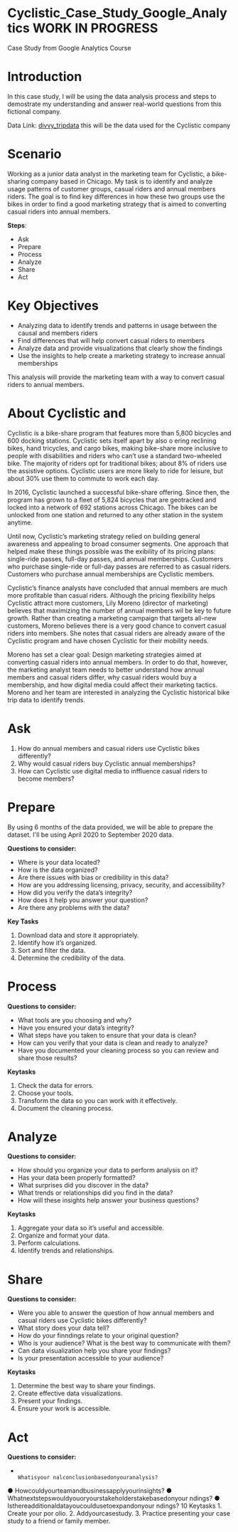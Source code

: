 # Cyclistic_Case_Study_Google_Analytics WORK IN PROGRESS
Case Study from Google Analytics Course 

# Introduction
In this case study, I will be using the data analysis process and steps to demostrate my understanding and answer real-world questions from this fictional company.

Data Link: [divvy_tripdata](https://divvy-tripdata.s3.amazonaws.com/index.html) this will be the data used for the Cyclistic company

# Scenario
Working as a junior data analyst in the marketing team for Cyclistic, a bike-sharing company based in Chicago. 
My task is to identify and analyze usage patterns of customer groups, casual riders and annual members riders. 
The goal is to find key differences in how these two groups use the bikes in order to find a good marketing strategy
that is aimed to converting casual riders into annual members. 

__Steps__:
* Ask
* Prepare
* Process
* Analyze
* Share
* Act

# Key Objectives
* Analyzing data to identify trends and patterns in usage between the causal and members riders
* Find differences that will help convert casual riders to members
* Analyze data and provide visualizations that clearly show the findings
* Use the insights to help create a marketing strategy to increase annual memberships

This analysis will provide the marketing team with a way to convert casual riders to annual members.

# About Cyclistic and 
Cyclistic is a bike-share program that features more than 5,800 bicycles and 600 docking stations. Cyclistic sets itself apart
by also o ering reclining bikes, hand tricycles, and cargo bikes, making bike-share more inclusive to people with disabilities
and riders who can’t use a standard two-wheeled bike. The majority of riders opt for traditional bikes; about 8% of riders use
the assistive options. Cyclistic users are more likely to ride for leisure, but about 30% use them to commute to work each
day.

In 2016, Cyclistic launched a successful bike-share offering. Since then, the program has grown to a fleet of 5,824 bicycles that are
geotracked and locked into a network of 692 stations across Chicago. The bikes can be unlocked from one station and returned to
any other station in the system anytime.

Until now, Cyclistic’s marketing strategy relied on building general awareness and appealing to broad consumer segments. One
approach that helped make these things possible was the exibility of its pricing plans: single-ride passes, full-day passes, and
annual memberships. Customers who purchase single-ride or full-day passes are referred to as casual riders. Customers who
purchase annual memberships are Cyclistic members.

Cyclistic’s finance analysts have concluded that annual members are much more profitable than casual riders. Although the pricing
flexibility helps Cyclistic attract more customers, Lily Moreno (director of marketing) believes that maximizing the number of annual 
members wil be key to future growth. Rather than creating a marketing campaign that targets all-new customers, Moreno believes there 
is a very good chance to convert casual riders into members. She notes that casual riders are already aware of the Cyclistic program and have
chosen Cyclistic for their mobility needs.

Moreno has set a clear goal: Design marketing strategies aimed at converting casual riders into annual members. In order to do
that, however, the marketing analyst team needs to better understand how annual members and casual riders differ, why casual
riders would buy a membership, and how digital media could affect their marketing tactics. Moreno and her team are interested in
analyzing the Cyclistic historical bike trip data to identify trends.

# Ask
1. How do annual members and casual riders use Cyclistic bikes differently?
2. Why would casual riders buy Cyclistic annual memberships?
3. How can Cyclistic use digital media to inffluence casual riders to become members?

# Prepare
By using 6 months of the data provided, we will be able to prepare the dataset.
I'll be using April 2020 to September 2020 data.

__Questions to consider:__
* Where is your data located?
* How is the data organized?
* Are there issues with bias or credibility in this data?
* How are you addressing licensing, privacy, security, and accessibility?
* How did you verify the data’s integrity?
* How does it help you answer your question?
* Are there any problems with the data?

__Key Tasks__
1. Download data and store it appropriately.
2. Identify how it’s organized.
3. Sort and filter the data.
4. Determine the credibility of the data.
   
# Process
__Questions to consider:__
* What tools are you choosing and why?
* Have you ensured your data’s integrity?
* What steps have you taken to ensure that your data is clean?
* How can you verify that your data is clean and ready to analyze?
* Have you documented your cleaning process so you can review and share those results?

__Keytasks__
1. Check the data for errors.
2. Choose your tools.
3. Transform the data so you can work with it effectively.
4. Document the cleaning process.

# Analyze
__Questions to consider:__
* How should you organize your data to perform analysis on it?
* Has your data been properly formatted?
* What surprises did you discover in the data?
* What trends or relationships did you find in the data?
* How will these insights help answer your business questions?
  
__Keytasks__
1. Aggregate your data so it’s useful and accessible.
2. Organize and format your data.
3. Perform calculations.
4. Identify trends and relationships.

# Share
__Questions to consider:__
* Were you able to answer the question of how annual members and casual riders use Cyclistic bikes differently?
* What story does your data tell?
* How do your finndings relate to your original question?
* Who is your audience? What is the best way to communicate with them?
* Can data visualization help you share your findings?
* Is your presentation accessible to your audience?
  
 __Keytasks__
 1. Determine the best way to share your findings.
 2. Create effective data visualizations.
 3. Present your findings.
 4. Ensure your work is accessible.

# Act
__Questions to consider:__
*                                                                                                                                        Whatisyour nalconclusionbasedonyouranalysis?
 ● Howcouldyourteamandbusinessapplyyourinsights?
 ● Whatnextstepswouldyouoryourstakeholderstakebasedonyour ndings?
 ● Isthereadditionaldatayoucouldusetoexpandonyour ndings?
 10
Keytasks
 1.
 Create your por olio.
 2. Addyourcasestudy.
 3. Practice presenting your case study to a friend or family member.
